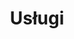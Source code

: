 ---
# GLOBAL 
layout: services
page_type: services
title: Usługi

#SEO
seo_title:  SEO Usługi
seo_description: |-
  MEAT Usługi

#MENU
top_line:
  menu_title: Usługi
  cta_title:

#SETTINGS
show_contact_in_footer: true

# SERVICES layout
header:
  title: <strong>Projektujemy i programujemy</strong> rozwiązania dla Twojego biznesu
  intro: |-
    Wspólnie opracujemy rozwiązanie odpowiadające potrzebom Twojego biznesu. Dzięki dobrze dopasowanym narzędziom wykorzystasz wszystkie możliwości do rozwoju i przeniesiesz swoją firmę lub startup na wyższy poziom.
services:
  -
    service: _services/aplikacje-internetowe.md
    casestudy: _casestudies/system-wms-expano.md
    side: left
  -
    service: _services/sklepy-internetowe.md
    casestudy: _casestudies/sklep-internetowy-manwoman-co.md
    side: right
  -
    service: _services/ux-ui.md
    casestudy: _casestudies/strona-internetowa-arcom-net-pl.md
    side: left 
  -
    service: _services/branding.md
    casestudy: _casestudies/sklep-internetowy-agdmaster-com.md
    side: right
---